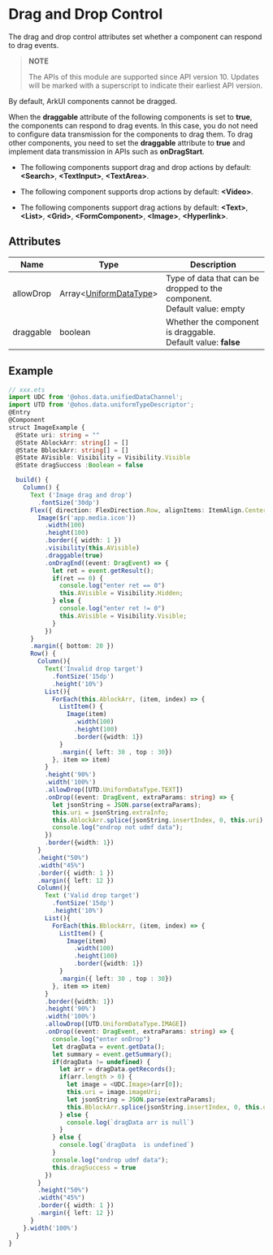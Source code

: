 # Drag and Drop Control

The drag and drop control attributes set whether a component can respond to drag events.

> **NOTE**
> 
> The APIs of this module are supported since API version 10. Updates will be marked with a superscript to indicate their earliest API version.

By default, ArkUI components cannot be dragged.

When the **draggable** attribute of the following components is set to **true**, the components can respond to drag events. In this case, you do not need to configure data transmission for the components to drag them. To drag other components, you need to set the **draggable** attribute to **true** and implement data transmission in APIs such as **onDragStart**.

- The following components support drag and drop actions by default: **\<Search>**, **\<TextInput>**, **\<TextArea>**.

- The following component supports drop actions by default: **\<Video>**.

- The following components support drag actions by default: **\<Text>**, **\<List>**, **\<Grid>**, **\<FormComponent>**, **\<Image>**, **\<Hyperlink>**.


## Attributes

| Name| Type| Description|
| -------- | -------- | -------- |
| allowDrop | Array\<[UniformDataType](../apis/js-apis-data-uniformTypeDescriptor.md#uniformdatatype)> | Type of data that can be dropped to the component.<br>Default value: empty<br>|
| draggable | boolean | Whether the component is draggable.<br>Default value: **false**<br>|


## Example

```ts
// xxx.ets
import UDC from '@ohos.data.unifiedDataChannel';
import UTD from '@ohos.data.uniformTypeDescriptor';
@Entry
@Component
struct ImageExample {
  @State uri: string = ""
  @State AblockArr: string[] = []
  @State BblockArr: string[] = []
  @State AVisible: Visibility = Visibility.Visible
  @State dragSuccess :Boolean = false

  build() {
    Column() {
      Text ('Image drag and drop')
        .fontSize('30dp')
      Flex({ direction: FlexDirection.Row, alignItems: ItemAlign.Center, justifyContent: FlexAlign.SpaceAround }) {
        Image($r('app.media.icon'))
          .width(100)
          .height(100)
          .border({ width: 1 })
          .visibility(this.AVisible)
          .draggable(true)
          .onDragEnd((event: DragEvent) => {
            let ret = event.getResult();
            if(ret == 0) {
              console.log("enter ret == 0")
              this.AVisible = Visibility.Hidden;
            } else {
              console.log("enter ret != 0")
              this.AVisible = Visibility.Visible;
            }
          })
      }
      .margin({ bottom: 20 })
      Row() {
        Column(){
          Text('Invalid drop target')
            .fontSize('15dp')
            .height('10%')
          List(){
            ForEach(this.AblockArr, (item, index) => {
              ListItem() {
                Image(item)
                  .width(100)
                  .height(100)
                  .border({width: 1})
              }
              .margin({ left: 30 , top : 30})
            }, item => item)
          }
          .height('90%')
          .width('100%')
          .allowDrop([UTD.UniformDataType.TEXT])
          .onDrop((event: DragEvent, extraParams: string) => {
            let jsonString = JSON.parse(extraParams);
            this.uri = jsonString.extraInfo;
            this.AblockArr.splice(jsonString.insertIndex, 0, this.uri);
            console.log("ondrop not udmf data");
          })
          .border({width: 1})
        }
        .height("50%")
        .width("45%")
        .border({ width: 1 })
        .margin({ left: 12 })
        Column(){
          Text ('Valid drop target')
            .fontSize('15dp')
            .height('10%')
          List(){
            ForEach(this.BblockArr, (item, index) => {
              ListItem() {
                Image(item)
                  .width(100)
                  .height(100)
                  .border({width: 1})
              }
              .margin({ left: 30 , top : 30})
            }, item => item)
          }
          .border({width: 1})
          .height('90%')
          .width('100%')
          .allowDrop([UTD.UniformDataType.IMAGE])
          .onDrop((event: DragEvent, extraParams: string) => {
            console.log("enter onDrop")
            let dragData = event.getData();
            let summary = event.getSummary();
            if(dragData != undefined) {
              let arr = dragData.getRecords();
              if(arr.length > 0) {
                let image = <UDC.Image>(arr[0]);
                this.uri = image.imageUri;
                let jsonString = JSON.parse(extraParams);
                this.BblockArr.splice(jsonString.insertIndex, 0, this.uri);
              } else {
                console.log(`dragData arr is null`)
              }
            } else {
              console.log(`dragData  is undefined`)
            }
            console.log("ondrop udmf data");
            this.dragSuccess = true
          })
        }
        .height("50%")
        .width("45%")
        .border({ width: 1 })
        .margin({ left: 12 })
      }
    }.width('100%')
  }
}
```


